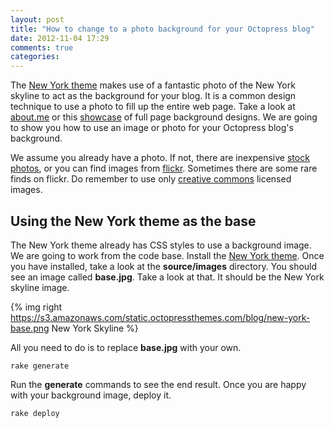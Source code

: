 ```yaml
---
layout: post
title: "How to change to a photo background for your Octopress blog"
date: 2012-11-04 17:29
comments: true
categories:
---
```


The [New York theme](https://github.com/octothemes/new-york) makes use of a fantastic photo of the New York skyline to act as the background for your blog. It is a common design technique to use a photo to fill up the entire web page. Take a look at [about.me](http://about.me) or this [showcase](http://line25.com/articles/25-web-designs-with-full-page-background-photos) of full page background designs. We are going to show you how to use an image or photo for your Octopress blog's background.

<!-- more -->

We assume you already have a photo. If not, there are inexpensive [stock photos](http://www.istockphoto.com), or you can find images from [flickr](http://www.flickr.com). Sometimes there are some rare finds on flickr. Do remember to use only [creative commons](http://creativecommons.org/) licensed images.

## Using the New York theme as the base

The New York theme already has CSS styles to use a background image. We are going to work from the code base. Install the [New York theme](https://github.com/octothemes/new-york). Once you have installed, take a look at the __source/images__ directory. You should see an image called __base.jpg__. Take a look at that. It should be the New York skyline image.

{% img right https://s3.amazonaws.com/static.octopressthemes.com/blog/new-york-base.png New York Skyline %}

All you need to do is to replace __base.jpg__ with your own.

```
rake generate
```

Run the __generate__ commands to see the end result. Once you are happy with your background image, deploy it.

```
rake deploy
```

